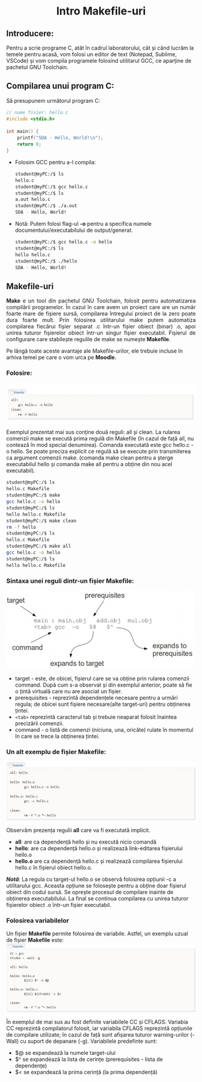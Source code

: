 <h1 align="center"> Intro Makefile-uri  </h1>

## Introducere:
Pentru a scrie programe C, atât în cadrul laboratorului, cât și când lucrăm la temele pentru acasă, vom folosi un editor de text (Notepad, Sublime, VSCode) și vom compila programele folosind utilitarul GCC, ce aparține de pachetul GNU Toolchain.

## Compilarea unui program C:
Să presupunem următorul program C: 
```c
// nume fisier: hello.c
#include <stdio.h>

int main() {
    printf("SDA - Hello, World!\n");
    return 0;
}

```
- Folosim GCC pentru a-l compila:
    ```bash
    student@myPC:/$ ls
    hello.c
    student@myPC:/$ gcc hello.c
    student@myPC:/$ ls
    a.out hello.c
    student@myPC:/$ ./a.out
    SDA - Hello, World!
    ```
- Notă: Putem folosi flag-ul __-o__ pentru a specifica numele documentului/executabilului de output/generat.
    ```bash
    student@myPC:/$ gcc hello.c -o hello
    student@myPC:/$ ls
    hello hello.c
    student@myPC:/$ ./hello
    SDA - Hello, World!
    ```

## Makefile-uri
<p align="justify">
<strong>Make</strong> e un tool din pachetul GNU Toolchain, folosit pentru automatizarea compilării programelor. În cazul în care avem un proiect care are un număr foarte mare de fișiere sursă, compilarea întregului proiect de la zero poate dura foarte mult. Prin folosirea utilitarului make putem automatiza compilarea fiecărui fișier separat .c într-un fișier obiect (binar) .o, apoi unirea tuturor fișierelor obiect într-un singur fișier executabil. Fișierul de configurare care stabilește regulile de make se numește <strong>Makefile</strong>.</p>
<p>
Pe lângă toate aceste avantaje ale Makefile-urilor, ele trebuie incluse în arhiva temei pe care o vom urca pe <strong>Moodle.</strong></p>

### Folosire:

<img src="./resources/images/ex-1-makefile.jpg">

 Exemplul prezentat mai sus conține două reguli: all și clean. La rularea comenzii make se execută prima regulă din Makefile (în cazul de față all, nu contează în mod special denumirea). Comanda executată este gcc hello.c -o hello. Se poate preciza explicit ce regulă să se execute prin transmiterea ca argument comenzii make. (comanda make clean pentru a șterge executabilul hello și comanda make all pentru a obține din nou acel executabil).

```bash
student@myPC:/$ ls
hello.c Makefile
student@myPC:/$ make
gcc hello.c -o hello
student@myPC:/$ ls
hello hello.c Makefile
student@myPC:/$ make clean
rm -f hello
student@myPC:/$ ls
hello.c Makefile
student@myPC:/$ make all
gcc hello.c -o hello
student@myPC:/$ ls
hello hello.c Makefile
```

### Sintaxa unei reguli dintr-un fișier Makefile:
<img src="./resources/images/ex-2-makefile.jpg">

- target - este, de obicei, fișierul care se va obține prin rularea comenzii command. După cum s-a observat și din exemplul anterior, poate să fie o țintă virtuală care nu are asociat un fișier.
- prerequisites - reprezintă dependențele necesare pentru a urmări regula; de obicei sunt fișiere necesare(alte target-uri) pentru obținerea țintei.
- ```<tab>``` reprezintă caracterul tab și trebuie neaparat folosit înaintea precizării comenzii.
- command - o listă de comenzi (niciuna, una, oricâte) rulate în momentul în care se trece la obținerea țintei.

### Un alt exemplu de fișier Makefile:

<img src="./resources/images/ex-3-makefile.jpg">

Observăm prezența regulii __all__ care va fi executată implicit.
- __all__: are ca dependență hello și nu execută nicio comandă
- __hello__: are ca dependență hello.o și realizează link-editarea fișierului hello.o
- __hello.o__ are ca dependență hello.c și realizează compilarea fișierului hello.c în fișierul obiect hello.o.

___Notă___: La regula cu target-ul hello.o se observă folosirea opțiunii -c a utilitarului gcc. Aceasta opțiune se folosește pentru a obține doar fișierul obiect din codul sursă. Se oprește procesul de compilare inainte de obținerea executabilului. La final se continua compilarea cu unirea tuturor fișierelor obiect .o într-un fișier executabil.

### Folosirea variabilelor

Un fișier __Makefile__ permite folosirea de variabile. Astfel, un exemplu uzual de fișier __Makefile__ este:
<img src="./resources/images/ex-4-makefile.jpg">

În exemplul de mai sus au fost definite variabilele CC și CFLAGS. Variabia CC reprezintă compilatorul folosit, iar variabila CFLAGS reprezintă opțiunile de compilare utilizate; în cazul de față sunt afișarea tuturor warning-urilor (-Wall) cu suport de depanare (-g).
Variabilele predefinte sunt:
- $@ se expandează la numele target-ului
- $^ se expandează la lista de cerințe (prerequisites - lista de dependențe)
- $< se expandează la prima cerință (la prima dependență)
